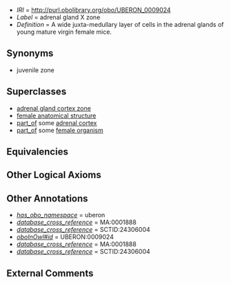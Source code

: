  * *IRI* = http://purl.obolibrary.org/obo/UBERON_0009024
 * *Label* = adrenal gland X zone
 * *Definition* = A wide juxta-medullary layer of cells in the adrenal glands of young mature virgin female mice.

## Synonyms

 * juvenile zone

## Superclasses

 * [adrenal gland cortex zone](../../UBERON/53/UBERON_0009753.md)
 * [female anatomical structure](../../UBERON/04/UBERON_0014404.md)
 * [part_of](../../BFO/50/BFO_0000050.md) some [adrenal cortex](../../UBERON/35/UBERON_0001235.md)
 * [part_of](../../BFO/50/BFO_0000050.md) some [female organism](../../UBERON/00/UBERON_0003100.md)

## Equivalencies


## Other Logical Axioms


## Other Annotations

 * *[has_obo_namespace](../../ce/oboInOwl#hasOBONamespace.md)* = uberon
 * *[database_cross_reference](../../ef/oboInOwl#hasDbXref.md)* = MA:0001888
 * *[database_cross_reference](../../ef/oboInOwl#hasDbXref.md)* = SCTID:24306004
 * *[oboInOwl#id](../../id/oboInOwl#id.md)* = UBERON:0009024
 * *[database_cross_reference](../../ef/oboInOwl#hasDbXref.md)* = MA:0001888
 * *[database_cross_reference](../../ef/oboInOwl#hasDbXref.md)* = SCTID:24306004

## External Comments

